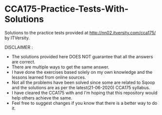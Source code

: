 # CCA175-Practice-Tests-With-Solutions
Solutions to the practice tests provided at http://nn02.itversity.com/cca175/ by ITVersity.

DISCLAIMER :
- The solutions provided here DOES NOT guarantee that all the answers are correct.
- There are multiple ways to get the same answer.
- I have done the exercises based solely on my own knowledge and the lessons learned from online sources.
- Not all the problems have been solved since some are related to Sqoop and the solutions are as per the latest(21-06-2020) CCA175 syllabus.
- I have cleared the CCA175 with and I'm hoping that this repository would help others achieve the same.
- Feel free to suggest changes if you know that there is a better way to do it.
